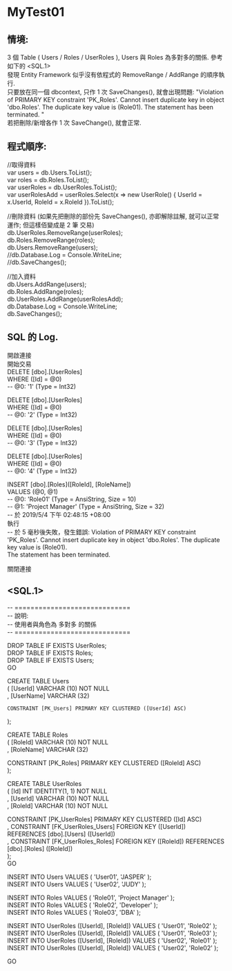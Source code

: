 # MyTest01

## 情境:
3 個 Table ( Users / Roles / UserRoles ), Users 與 Roles 為多對多的關係. 參考如下的 <SQL.1>  
發現 Entity Framework 似乎沒有依程式的 RemoveRange / AddRange 的順序執行.  
只要放在同一個 dbcontext, 只作 1 次 SaveChanges(), 就會出現問題: "Violation of PRIMARY KEY constraint 'PK_Roles'. Cannot insert duplicate key in object 'dbo.Roles'. The duplicate key value is (Role01).
The statement has been terminated. "  
 若把刪除/新增各作 1 次 SaveChange(), 就會正常.  

## 程式順序:
  
//取得資料  
var users = db.Users.ToList();  
var roles = db.Roles.ToList();  
var userRoles = db.UserRoles.ToList();  
var userRolesAdd = userRoles.Select(x => new UserRole() { UserId = x.UserId, RoleId = x.RoleId }).ToList();   
  
//刪除資料 (如果先把刪除的部份先 SaveChanges(), 亦即解除註解, 就可以正常運作; 但這樣佰變成是 2 筆 交易)  
db.UserRoles.RemoveRange(userRoles);  
db.Roles.RemoveRange(roles);  
db.Users.RemoveRange(users);  
//db.Database.Log = Console.WriteLine;  
//db.SaveChanges();  
  
//加入資料  
db.Users.AddRange(users);  
db.Roles.AddRange(roles);  
db.UserRoles.AddRange(userRolesAdd);  
db.Database.Log = Console.WriteLine;  
db.SaveChanges();  
 

## SQL 的 Log.

 開啟連接  
 開始交易  
DELETE [dbo].[UserRoles]  
WHERE ([Id] = @0)  
-- @0: '1' (Type = Int32)  
  
DELETE [dbo].[UserRoles]  
WHERE ([Id] = @0)  
-- @0: '2' (Type = Int32)  
  
DELETE [dbo].[UserRoles]  
WHERE ([Id] = @0)  
-- @0: '3' (Type = Int32)  
  
DELETE [dbo].[UserRoles]  
WHERE ([Id] = @0)  
-- @0: '4' (Type = Int32)  
  
  
  
INSERT [dbo].[Roles]([RoleId], [RoleName])  
VALUES (@0, @1)  
-- @0: 'Role01' (Type = AnsiString, Size = 10)  
-- @1: 'Project Manager' (Type = AnsiString, Size = 32)  
-- 於 2019/5/4 下午 02:48:15 +08:00  
 執行  
-- 於 5 毫秒後失敗，發生錯誤: Violation of PRIMARY KEY constraint 'PK_Roles'. Cannot insert duplicate key in object 'dbo.Roles'. The duplicate key value is (Role01).  
The statement has been terminated.  
  
關閉連接  
  
## <SQL.1>
-- =============================  
-- 說明:  
-- 使用者與角色為 多對多 的關係  
-- =============================  
  
DROP TABLE IF EXISTS UserRoles;  
DROP TABLE IF EXISTS Roles;  
DROP TABLE IF EXISTS Users;  
GO  
  
CREATE TABLE Users   
(	[UserId]	VARCHAR (10)	NOT NULL  
,	[UserName]	VARCHAR (32)  
  
    CONSTRAINT [PK_Users] PRIMARY KEY CLUSTERED ([UserId] ASC)  
);  
  
CREATE TABLE Roles   
(	[RoleId]	VARCHAR (10)	NOT NULL  
,	[RoleName]	VARCHAR (32)  
  
  CONSTRAINT [PK_Roles] PRIMARY KEY CLUSTERED ([RoleId] ASC)  
);  
  
CREATE TABLE UserRoles   
(	[Id]		INT		IDENTITY(1, 1)	NOT NULL  
,	[UserId]	VARCHAR (10)	NOT NULL  
,	[RoleId]	VARCHAR (10)	NOT NULL  
  
  CONSTRAINT [PK_UserRoles] PRIMARY KEY CLUSTERED ([Id] ASC)  
,	CONSTRAINT [FK_UserRoles_Users] FOREIGN KEY ([UserId]) REFERENCES [dbo].[Users] ([UserId])  
,	CONSTRAINT [FK_UserRoles_Roles] FOREIGN KEY ([RoleId]) REFERENCES [dbo].[Roles] ([RoleId])  
);  
GO  

INSERT INTO Users VALUES ( 'User01', 'JASPER' );  
INSERT INTO Users VALUES ( 'User02', 'JUDY' );  

INSERT INTO Roles VALUES ( 'Role01', 'Project Manager' );  
INSERT INTO Roles VALUES ( 'Role02', 'Developer' );  
INSERT INTO Roles VALUES ( 'Role03', 'DBA' );  
  
INSERT INTO UserRoles ([UserId], [RoleId])  VALUES ( 'User01', 'Role02' );  
INSERT INTO UserRoles ([UserId], [RoleId])  VALUES ( 'User01', 'Role03' );  
INSERT INTO UserRoles ([UserId], [RoleId])  VALUES ( 'User02', 'Role01' );  
INSERT INTO UserRoles ([UserId], [RoleId])  VALUES ( 'User02', 'Role02' );  
  
GO  

